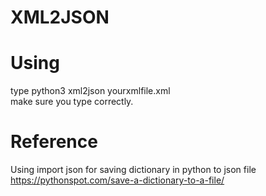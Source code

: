 # XML2JSON

# Using

type python3 xml2json yourxmlfile.xml<br>
make sure you type correctly.<br>

# Reference
Using import json for saving dictionary in python to json file<br>
https://pythonspot.com/save-a-dictionary-to-a-file/ <br>

